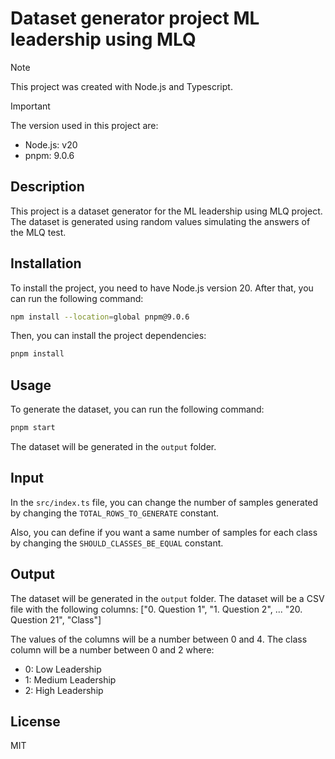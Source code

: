 # Dataset generator project ML leadership using MLQ

> [!NOTE]  
> This project was created with Node.js and Typescript.

> [!IMPORTANT]
> The version used in this project are:
> - Node.js: v20
> - pnpm: 9.0.6

## Description

This project is a dataset generator for the ML leadership using MLQ project. The dataset is generated using random values simulating the answers of the MLQ test.

## Installation

To install the project, you need to have Node.js version 20. After that, you can run the following command:

```bash
npm install --location=global pnpm@9.0.6
```

Then, you can install the project dependencies:

```bash
pnpm install
```

## Usage

To generate the dataset, you can run the following command:
```bash
pnpm start
```

The dataset will be generated in the `output` folder.

## Input

In the `src/index.ts` file, you can change the number of samples generated by changing the `TOTAL_ROWS_TO_GENERATE` constant.

Also, you can define if you want a same number of samples for each class by changing the `SHOULD_CLASSES_BE_EQUAL` constant.

## Output

The dataset will be generated in the `output` folder. The dataset will be a CSV file with the following columns:
["0. Question 1", "1. Question 2", ... "20. Question 21", "Class"]

The values of the columns will be a number between 0 and 4.
The class column will be a number between 0 and 2 where:
- 0: Low Leadership
- 1: Medium Leadership
- 2: High Leadership

## License
MIT
